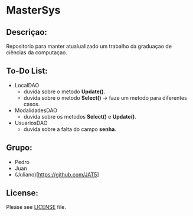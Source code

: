 # MasterSys

## Descriçao:

Repositorio para manter atualualizado um trabalho da graduaçao de ciências da computaçao.

## To-Do List:

+ LocalDAO
    + duvida sobre o metodo **Update()**.
    + duvida sobre o metodo **Select()** -> faze um metodo para diferentes casos.
+ ModalidadesDAO
    + duvida sobre os metodos **Select()** e **Update()**.
+ UsuariosDAO
    + duvida sobre a falta do campo **senha**.

## Grupo:

+ Pedro
+ Juan
+ (Juliano)[https://github.com/JAT5]

## License:

Please see [LICENSE](https://github.com/PedroZC90/MasterSys/blob/master/LICENSE) file.